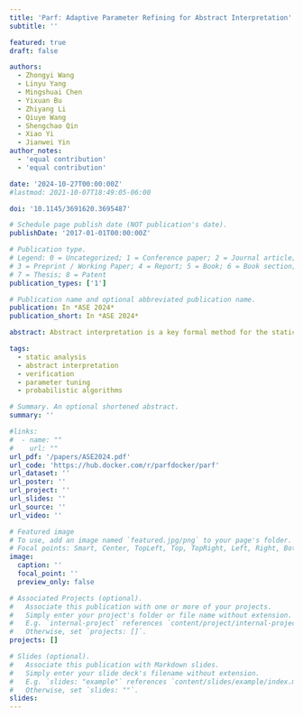 ```yaml
---
title: 'Parf: Adaptive Parameter Refining for Abstract Interpretation'
subtitle: ''

featured: true
draft: false

authors:
  - Zhongyi Wang
  - Linyu Yang
  - Mingshuai Chen
  - Yixuan Bu
  - Zhiyang Li
  - Qiuye Wang
  - Shengchao Qin
  - Xiao Yi
  - Jianwei Yin
author_notes:
  - 'equal contribution'
  - 'equal contribution'

date: '2024-10-27T00:00:00Z'
#lastmod: 2021-10-07T18:49:05-06:00

doi: '10.1145/3691620.3695487'

# Schedule page publish date (NOT publication's date).
publishDate: '2017-01-01T00:00:00Z'

# Publication type.
# Legend: 0 = Uncategorized; 1 = Conference paper; 2 = Journal article;
# 3 = Preprint / Working Paper; 4 = Report; 5 = Book; 6 = Book section;
# 7 = Thesis; 8 = Patent
publication_types: ['1']

# Publication name and optional abbreviated publication name.
publication: In *ASE 2024*
publication_short: In *ASE 2024*

abstract: Abstract interpretation is a key formal method for the static analysis of programs. The core challenge in applying abstract interpretation lies in the configuration of abstraction and analysis strategies encoded by a large number of external parameters of static analysis tools. To attain low false-positive rates (i.e., accuracy) while preserving analysis efficiency, tuning the parameters heavily relies on expert knowledge and is thus difficult to automate. In this paper, we present a fully automated framework called Parf to adaptively tune the external parameters of abstract interpretation-based static analyzers. Parf models various types of parameters as random variables subject to probability distributions over latticed parameter spaces. It incrementally refines the probability distributions based on accumulated intermediate results generated by repeatedly sampling and analyzing, thereby ultimately yielding a set of highly accurate parameter settings within a given time budget. We have implemented Parf on top of Frama-C/Eva -- an off-the-shelf open-source abstract interpretation-based static analyzer for C programs -- and compared it against the expert refinement strategy and Frama-C/Eva's official configurations over the Frama-C OSCS benchmark. Experimental results indicate that Parf achieves the lowest number of false positives on 34/37 (91.9%) program repositories with exclusively best results on 13/37 (35.1%) cases. In particular, Parf exhibits promising performance for analyzing complex, large-scale real-world programs.

tags:
  - static analysis
  - abstract interpretation
  - verification
  - parameter tuning
  - probabilistic algorithms

# Summary. An optional shortened abstract.
summary: ''

#links:
#  - name: ""
#    url: ""
url_pdf: '/papers/ASE2024.pdf'
url_code: 'https://hub.docker.com/r/parfdocker/parf'
url_dataset: ''
url_poster: ''
url_project: ''
url_slides: ''
url_source: ''
url_video: ''

# Featured image
# To use, add an image named `featured.jpg/png` to your page's folder.
# Focal points: Smart, Center, TopLeft, Top, TopRight, Left, Right, BottomLeft, Bottom, BottomRight.
image:
  caption: ''
  focal_point: ''
  preview_only: false

# Associated Projects (optional).
#   Associate this publication with one or more of your projects.
#   Simply enter your project's folder or file name without extension.
#   E.g. `internal-project` references `content/project/internal-project/index.md`.
#   Otherwise, set `projects: []`.
projects: []

# Slides (optional).
#   Associate this publication with Markdown slides.
#   Simply enter your slide deck's filename without extension.
#   E.g. `slides: "example"` references `content/slides/example/index.md`.
#   Otherwise, set `slides: ""`.
slides:
---
```


<!-- {{% callout note %}}
Click the _Cite_ button above to demo the feature to enable visitors to import publication metadata into their reference management software.
{{% /callout %}} -->
